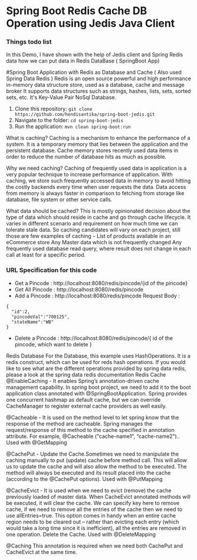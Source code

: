 # Spring Boot Redis Cache DB Operation using Jedis Java Client

### Things todo list

In this Demo, I have shown with the help of Jedis client and Spring Redis data how we can put data in Redis DataBase (
SpringBoot App)

#Spring Boot Application with Redis as Database and Cache ( Also used Spring Data Redis ) Redis is an open source
powerful
and high performance in-memory data structure store, used as a database, cache and message broker It supports data
structures such as strings, hashes, lists, sets, sorted sets, etc. It's Key-Value Pair NoSql Database.

1. Clone this repository: `git clone https://github.com/hendisantika/spring-boot-jedis.git`
2. Navigate to the folder: `cd spring-boot-jedis`
3. Run the application: `mvn clean spring-boot:run`

What is caching? Caching is a mechanism to enhance the performance of a system. It is a temporary memory that lies
between
the application and the persistent database. Cache memory stores recently used data items in order to reduce the number
of database hits as much as possible.

Why we need caching? Caching of frequently used data in application is a very popular technique to increase performance
of application. With caching, we store such frequently accessed data in memory to avoid hitting the costly backends
every time when user requests the data. Data access from memory is always faster in comparison to fetching from storage
like database, file system or other service calls.

What data should be cached? This is mostly opinionated decision about the type of data which should reside in cache
and go through cache lifecycle. It varies in different scenario and requirement on how much time we can tolerate
stale data. So caching candidates will vary on each project, still those are few examples of caching – List of products
available in an eCommerce store Any Master data which is not frequently changed Any frequently used database read query,
where result does not change in each call at least for a specific period.

### URL Specification for this code

* Get a Pincode : http://localhost:8080/redis/pincode/{id of the pincode}
* Get All Pincode : http://localhost:8080/redis/pincode
* Add a Pincode : http://localhost:8080/redis/pincode
  Request Body :

```shell
{ 
  "id":2, 
  "pincodeVal":"700125", 
  "stateName":"WB" 
}
````

* Delete a Pincode : http://localhost:8080/redis/pincode/{ id of the pincode, which want to delete }

Redis Database For the Database, this example uses HashOperations. It is a redis construct, which can be used for reds
hash operations. If you would like to see what are the different operations provided by spring data redis, please a look
at the spring data redis documentation Redis Cache @EnableCaching - It enables Spring’s annotation-driven cache
management
capability. In spring boot project, we need to add it to the boot application class annotated with
@SpringBootApplication.
Spring provides one concurrent hashmap as default cache, but we can override CacheManager to register external cache
providers as well easily.

@Cacheable - It is used on the method level to let spring know that the response of the method are cacheable.
Spring manages the request/response of this method to the cache specified in annotation attribute. For example,
@Cacheable ("cache-name1", “cache-name2”).. Used with @GetMapping

@CachePut - Update the Cache.Sometimes we need to manipulate the caching manually to put (update) cache before method
call.
This will allow us to update the cache and will also allow the method to be executed. The method will always be executed
and
its result placed into the cache (according to the @CachePut options). Used with @PutMapping

@CacheEvict - It is used when we need to evict (remove) the cache previously loaded of master data. When CacheEvict
annotated
methods will be executed, it will clear the cache. We can specify key here to remove cache, if we need to remove all the
entries of
the cache then we need to use allEntries=true. This option comes in handy when an entire cache region needs to be
cleared out –
rather than evicting each entry (which would take a long time since it is inefficient), all the entries are removed in
one operation.
Delete the Cache. Used with @DeleteMapping

@Caching This annotation is required when we need both CachePut and CacheEvict at the same time.
